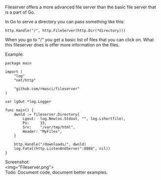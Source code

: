 Fileserver offers a more advanced file server than the basic file server that is a part of Go.

In Go to serve a directory you can pass something like this:
```
http.Handle("/", http.FileServer(http.Dir(*directory)))
```
When you go to "/" you get a basic list of files that you can click on.  What this fileserver does is offer more information on the files.

Example:

```
package main

import (
	"log"
	"net/http"

	"github.com/rmasci/fileserver"
)

var lgOut *log.Logger

func main() {
	dwnld := fileserver.Directory{
		Lgout:  log.New(os.Stdout, "", log.Lshortfile),
		Px:     15,
		Srv:    "/var/tmp/html",
		Header: "MyFiles",
	}

	http.Handle("/downloads/", dwnld)
	log.Fatal(http.ListenAndServe(":8888", nil))
}
```
Screenshot:<br>
<img="Fileserver.png"><br>
Todo: Document code, document better examples.
